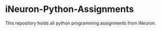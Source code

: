 # iNeuron-Python-Assignments
This repository holds all python programming assignments from iNeuron.

